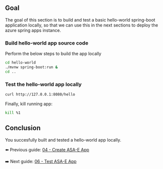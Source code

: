 ## Goal
The goal of this section is to build and test a basic hello-world spring-boot application locally, so that we can use this in the next sections to deploy the azure spring apps instance.

### Build hello-world app source code
Perform the below steps to build the app locally

```bash
cd hello-world
./mvnw spring-boot:run &
cd ..
```

### Test the hello-world app locally

```bash
curl http://127.0.0.1:8080/hello
```

Finally, kill running app:

```bash
kill %1
```

## Conclusion
You succesfully built and tested a hello-world app locally.

⬅️ Previous guide: [04 - Create ASA-E App](../04-create-app/README.md)

➡️ Next guide: [06 - Test ASA-E App](../06-test-app/README.md)
